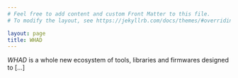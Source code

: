 ```yaml
---
# Feel free to add content and custom Front Matter to this file.
# To modify the layout, see https://jekyllrb.com/docs/themes/#overriding-theme-defaults

layout: page
title: WHAD
---
```


*WHAD* is a whole new ecosystem of tools, libraries and firmwares designed to [...]
